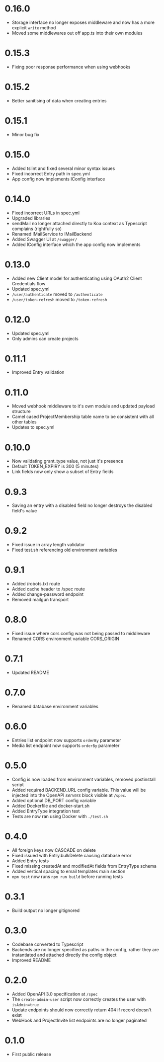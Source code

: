 # 0.16.0
* Storage interface no longer exposes middleware and now has a more explicit `write` method
* Moved some middlewares out off app.ts into their own modules

# 0.15.3
* Fixing poor response performance when using webhooks

# 0.15.2
* Better sanitising of data when creating entries

# 0.15.1
* Minor bug fix

# 0.15.0
* Added tslint and fixed several minor syntax issues
* Fixed incorrect Entry path in spec.yml
* App config now implements IConfig interface

# 0.14.0
* Fixed incorrect URLs in spec.yml
* Upgraded libraries
* sendMail no longer attached directly to Koa context as Typescript complains (rightfully so)
* Renamed IMailService to IMailBackend
* Added Swagger UI at `/swagger/`
* Added IConfig interface which the app config now implements

# 0.13.0
* Added new Client model for authenticating using OAuth2 Client Credentials flow
* Updated spec.yml
* `/user/authenticate` moved to `/authenticate`
* `/user/token-refresh` moved to `/token-refresh`

# 0.12.0
* Updated spec.yml
* Only admins can create projects

# 0.11.1
* Improved Entry validation

# 0.11.0
* Moved webhook middleware to it's own module and updated payload structure
* Camel cased ProjectMembership table name to be consistent with all other tables
* Updates to spec.yml

# 0.10.0
* Now validating grant_type value, not just it's presence
* Default TOKEN_EXPIRY is 300 (5 minutes)
* Link fields now only show a subset of Entry fields

# 0.9.3
* Saving an entry with a disabled field no longer destroys the disabled field's value

# 0.9.2
* Fixed issue in array length validator
* Fixed test.sh referencing old environment variables

# 0.9.1
* Added /robots.txt route
* Added cache header to /spec route
* Added change-password endpoint
* Removed mailgun transport

# 0.8.0
* Fixed issue where cors config was not being passed to middleware
* Renamed CORS environment variable CORS_ORIGIN

# 0.7.1
* Updated README

# 0.7.0
* Renamed database environment variables

# 0.6.0
* Entries list endpoint now supports `orderBy` parameter
* Media list endpoint now supports `orderBy` parameter

# 0.5.0
* Config is now loaded from environment variables, removed postinstall script
* Added required BACKEND_URL config variable. This value will be injected into the OpenAPI _servers_ block visible at `/spec`.
* Added optional DB_PORT config variable
* Added Dockerfile and docker-start.sh
* Added EntryType integration test
* Tests are now ran using Docker with `./test.sh`

# 0.4.0
* All foreign keys now CASCADE on delete
* Fixed issued with Entry.bulkDelete causing database error
* Added Entry tests
* Fixed missing createdAt and modifiedAt fields from EntryType schema
* Added vertical spacing to email templates main section
* `npm test` now runs `npm run build` before running tests

# 0.3.1
* Build output no longer gitignored

# 0.3.0
* Codebase converted to Typescript
* Backends are no longer specified as paths in the config, rather they
are instantiated and attached directly the config object
* Improved README

# 0.2.0
* Added OpenAPI 3.0 specification at `/spec`
* The `create-admin-user` script now correctly creates the user with `isAdmin=true`
* Update endpoints should now correctly return 404 if record doesn't exist
* WebHook and ProjectInvite list endpoints are no longer paginated

# 0.1.0
* First public release
